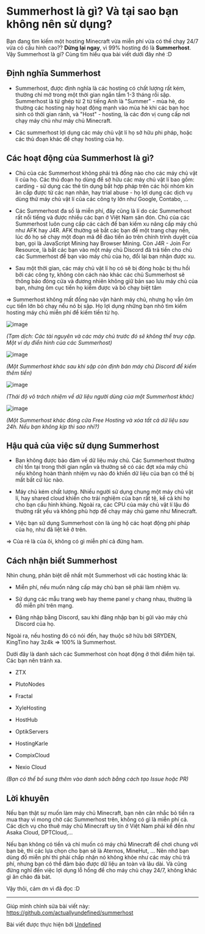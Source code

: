 # Summerhost là gì? Và tại sao bạn không nên sử dụng?

Bạn đang tìm kiếm một hosting Minecraft vừa miễn phí vừa có thể chạy 24/7 vừa có cấu hình cao?? **Dừng lại ngay**, vì 99% hosting đó là **Summerhost**. Vậy Summerhost là gì? Cùng tìm hiểu qua bài viết dưới đây nhé :D

## Định nghĩa Summerhost

*   Summerhost, được định nghĩa là các hosting có chất lượng rất kém, thường chỉ mở trong một thời gian ngắn tầm 1-3 tháng rồi sập. Summerhost là từ ghép từ 2 từ tiếng Anh là "Summer" - mùa hè, do thường các hosting này hoạt động mạnh vào mùa hè khi các bạn học sinh có thời gian rảnh, và "Host" - hosting, là các đơn vị cung cấp nơi chạy máy chủ như máy chủ Minecraft.
    
*   Các summerhost lợi dụng các máy chủ vật lí họ sở hữu phi pháp, hoặc các thủ đoạn khác để chạy hosting của họ.
    

## Các hoạt động của Summerhost là gì?

*   Chủ của các Summerhost không phải trả đồng nào cho các máy chủ vật lí của họ. Các thủ đoạn họ dùng để sở hữu các máy chủ vật lí bao gồm: carding - sử dụng các thẻ tín dụng bất hợp pháp trên các hội nhóm kín ăn cắp được từ các nạn nhân, hay trial abuse - họ lợi dụng các dịch vụ dùng thử máy chủ vật lí của các công ty lớn như Google, Contabo, ...
    
*   Các Summerhost đa số là miễn phí, đây cũng là lí do các Summerhost rất nổi tiếng và được nhiều các bạn ở Việt Nam săn đón. Chủ của các Summerhost luôn cung cấp các cách để bạn kiếm xu nâng cấp máy chủ như AFK hay J4R. AFK thường sẽ bắt các bạn để một trang chạy nền, lúc đó họ sẽ chạy một đoạn mã để đào tiền ảo trên chính trình duyệt của bạn, gọi là JavaScript Mining hay Browser Mining. Còn J4R - Join For Resource, là bắt các bạn vào một máy chủ Discord đã trả tiền cho chủ các Summerhost để bạn vào máy chủ của họ, đổi lại bạn nhận được xu.
    
*   Sau một thời gian, các máy chủ vật lí họ có sẽ bị đóng hoặc bị thu hồi bởi các công ty, không còn cách nào khác các chủ Summerhost sẽ thông báo đóng cửa và đương nhiên không giữ bản sao lưu máy chủ của bạn, nhưng ôm cục tiền họ kiếm được và bỏ chạy biệt tăm
    

\=> Summerhost không mất đồng nào vận hành máy chủ, nhưng họ vẫn ôm cục tiền lớn bỏ chạy nếu nó bị sập. Họ lợi dụng những bạn nhỏ tìm kiếm hosting máy chủ miễn phí để kiếm tiền từ họ.

![image](https://i.imgur.com/mF6hDfZ.png)

_(Tạm dịch: Các tài nguyên và các máy chủ trước đó sẽ không thể truy cập. Một ví dụ điển hình của các Summerhost)_

![image](https://i.imgur.com/05zUNJf.png)

_(Một Summerhost khác sau khi sập còn định bán máy chủ Discord để kiếm thêm tiền)_

![image](https://i.imgur.com/vAqDf2z.png)

_(Thái độ vô trách nhiệm về dữ liệu người dùng của một Summerhost khác)_

![image](https://i.imgur.com/PmulNTr.png)

_(Một Summerhost khác đóng cửa Free Hosting và xóa tất cả dữ liệu sau 24h. Nếu bạn không kịp thì sao nhỉ?)_

## Hậu quả của việc sử dụng Summerhost

*   Bạn không được bảo đảm về dữ liệu máy chủ. Các Summerhost thường chỉ tồn tại trong thời gian ngắn và thường sẽ có các đợt xóa máy chủ nếu không hoàn thành nhiệm vụ nào đó khiến dữ liệu của bạn có thể bị mất bất cứ lúc nào.
    
*   Máy chủ kém chất lượng. Nhiều người sử dụng chung một máy chủ vật lí, hay shared cloud khiến cho trải nghiệm của bạn rất tệ, kể cả khi họ cho bạn cấu hình khủng. Ngoài ra, các CPU của máy chủ vật lí lậu đó thường rất yếu và không phù hợp để chạy máy chủ game như Minecraft.
    
*   Việc bạn sử dụng Summerhost còn là ủng hộ các hoạt động phi pháp của họ, như đã liệt kê ở trên.
    

\=> Của rẻ là của ôi, không có gì miễn phí cả đừng ham.

## Cách nhận biết Summerhost

Nhìn chung, phân biệt dễ nhất một Summerhost với các hosting khác là:

*   Miễn phí, nếu muốn nâng cấp máy chủ bạn sẽ phải làm nhiệm vụ.
    
*   Sử dụng các mẫu trang web hay theme panel y chang nhau, thường là đồ miễn phí trên mạng.
    
*   Đăng nhập bằng Discord, sau khi đăng nhập bạn bị gửi vào máy chủ Discord của họ.
    

Ngoài ra, nếu hosting đó có nói đến, hay thuộc sở hữu bởi SRYDEN, KingTino hay 3z4k => 100% là Summerhost.

Dưới đây là danh sách các Summerhost còn hoạt động ở thời điểm hiện tại. Các bạn nên tránh xa.

*   ZTX
    
*   PlutoNodes
    
*   Fractal
    
*   XyleHosting
    
*   HostHub
    
*   OptikServers
    
*   HostingKarle
    
*   CompixCloud
    
*   Nexio Cloud
    

_(Bạn có thể bổ sung thêm vào danh sách bằng cách tạo Issue hoặc PR)_

## Lời khuyên

Nếu bạn thật sự muốn làm máy chủ Minecraft, bạn nên cân nhắc bỏ tiền ra mua thay vì mong chờ các Summerhost trên, không có gì là miễn phí cả. Các dịch vụ cho thuê máy chủ Minecraft uy tín ở Việt Nam phải kể đến như Asaka Cloud, DPTCloud,...

Nếu bạn không có tiền và chỉ muốn có máy chủ Minecraft để chơi chung với bạn bè, thì các lựa chọn cho bạn sẽ là Aternos, MineHut, ... Nên nhớ bạn dùng đồ miễn phí thì phải chấp nhận nó không khỏe như các máy chủ trả phí, nhưng bạn có thể đảm bảo được dữ liệu an toàn và lâu dài. Và cũng đừng nghĩ đến việc lợi dụng lỗ hổng để cho máy chủ chạy 24/7, không khác gì ăn cháo đá bát.

Vậy thôi, cảm ơn vì đã đọc :D

---

Giúp mình chỉnh sửa bài viết này: https://github.com/actuallyundefined/summerhost

Bài viết được thực hiện bởi [Undefined](https://undefined.is-a.dev)
